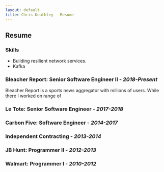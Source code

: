 ```yaml
---
layout: default
title: Chris Keathley - Resume
---
```


## Resume

### Skills

* Building resilient network services.
* Kafka

### Bleacher Report: Senior Software Engineer II - *2018-Present*

Bleacher Report is a sports news aggregator with millions of users. While
there I worked on range of

### Le Tote: Senior Software Engineer - *2017-2018*

### Carbon Five: Software Engineer - *2014-2017*

### Independent Contracting - *2013-2014*

### JB Hunt: Programmer II - *2012-2013*

### Walmart: Programmer I - *2010-2012*
